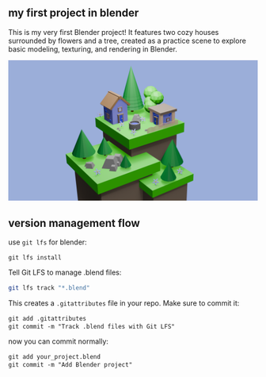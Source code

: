 ## my first project in blender

This is my very first Blender project! It features two cozy houses surrounded by flowers and a tree, created as a practice scene to explore basic modeling, texturing, and rendering in Blender.

![Render](render.png)



## version  management flow
use `git lfs` for blender:
```
git lfs install
```

Tell Git LFS to manage .blend files:
```bash
git lfs track "*.blend"
```

This creates a `.gitattributes` file in your repo. Make sure to commit it:
```
git add .gitattributes
git commit -m "Track .blend files with Git LFS"
```

now you can commit normally:
```
git add your_project.blend
git commit -m "Add Blender project"
```
